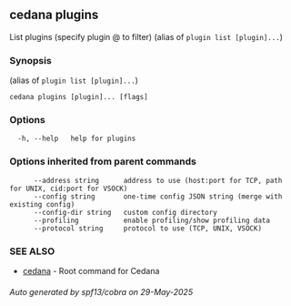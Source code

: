 ## cedana plugins

List plugins (specify plugin <name>@<version> to filter) (alias of `plugin list [plugin]...`)

### Synopsis

 (alias of `plugin list [plugin]...`)

```
cedana plugins [plugin]... [flags]
```

### Options

```
  -h, --help   help for plugins
```

### Options inherited from parent commands

```
      --address string      address to use (host:port for TCP, path for UNIX, cid:port for VSOCK)
      --config string       one-time config JSON string (merge with existing config)
      --config-dir string   custom config directory
      --profiling           enable profiling/show profiling data
      --protocol string     protocol to use (TCP, UNIX, VSOCK)
```

### SEE ALSO

* [cedana](cedana.md)	 - Root command for Cedana

###### Auto generated by spf13/cobra on 29-May-2025
